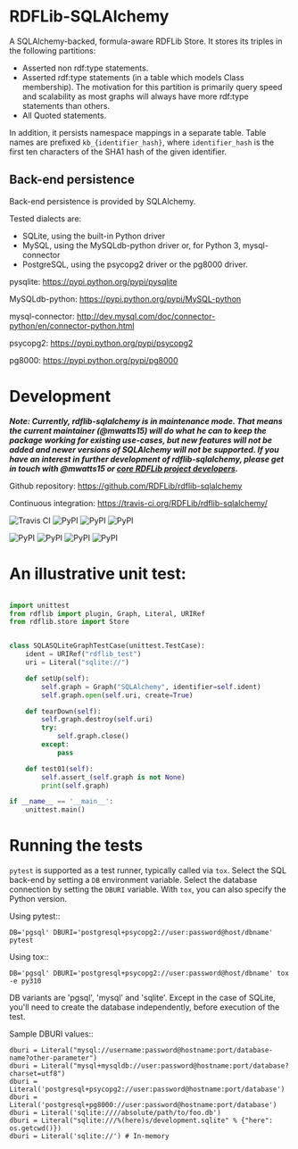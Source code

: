 RDFLib-SQLAlchemy
=================

A SQLAlchemy-backed, formula-aware RDFLib Store. It stores its triples
in the following partitions:

- Asserted non rdf:type statements.
- Asserted rdf:type statements (in a table which models Class membership). The motivation for this partition is primarily query speed and scalability as most graphs will always have more rdf:type statements than others.
- All Quoted statements.

In addition, it persists namespace mappings in a separate table. Table names are prefixed `kb_{identifier_hash}`, where `identifier_hash` is the first ten characters of the SHA1 hash of the given identifier.

Back-end persistence
--------------------

Back-end persistence is provided by SQLAlchemy.

Tested dialects are:

- SQLite, using the built-in Python driver
- MySQL, using the MySQLdb-python driver or, for Python 3, mysql-connector
- PostgreSQL, using the psycopg2 driver or the pg8000 driver.

pysqlite: https://pypi.python.org/pypi/pysqlite

MySQLdb-python: https://pypi.python.org/pypi/MySQL-python

mysql-connector: http://dev.mysql.com/doc/connector-python/en/connector-python.html

psycopg2: https://pypi.python.org/pypi/psycopg2

pg8000: https://pypi.python.org/pypi/pg8000

Development
===========
***Note: Currently, rdflib-sqlalchemy is in maintenance mode. That means the
current maintainer (@mwatts15) will do what he can to keep the package working
for existing use-cases, but new features will not be added and newer versions
of SQLAlchemy will not be supported. If you have an interest in further
development of rdflib-sqlalchemy, please get in touch with @mwatts15 or [core
RDFLib project developers][rdflib-contact].***

[rdflib-contact]: https://rdflib.readthedocs.io/en/stable/#further-help-contact

Github repository: https://github.com/RDFLib/rdflib-sqlalchemy

Continuous integration: https://travis-ci.org/RDFLib/rdflib-sqlalchemy/

![Travis CI](https://travis-ci.org/RDFLib/rdflib-sqlalchemy.png?branch=develop)
![PyPI](https://img.shields.io/pypi/v/rdflib-sqlalchemy.svg)
![PyPI](https://img.shields.io/pypi/status/rdflib-sqlalchemy.svg)
![PyPI](https://img.shields.io/pypi/dw/rdflib-sqlalchemy.svg)

![PyPI](https://img.shields.io/pypi/pyversions/rdflib-sqlalchemy.svg)
![PyPI](https://img.shields.io/pypi/l/rdflib-sqlalchemy.svg)
![PyPI](https://img.shields.io/pypi/wheel/rdflib-sqlalchemy.svg)
![PyPI](https://img.shields.io/pypi/format/rdflib-sqlalchemy.svg)


An illustrative unit test:
==========================

```python

import unittest
from rdflib import plugin, Graph, Literal, URIRef
from rdflib.store import Store


class SQLASQLiteGraphTestCase(unittest.TestCase):
    ident = URIRef("rdflib_test")
    uri = Literal("sqlite://")

    def setUp(self):
        self.graph = Graph("SQLAlchemy", identifier=self.ident)
        self.graph.open(self.uri, create=True)

    def tearDown(self):
        self.graph.destroy(self.uri)
        try:
            self.graph.close()
        except:
            pass

    def test01(self):
        self.assert_(self.graph is not None)
        print(self.graph)

if __name__ == '__main__':
    unittest.main()
```

Running the tests
=================
`pytest` is supported as a test runner, typically called via `tox`. Select the
SQL back-end by setting a `DB` environment variable. Select the database
connection by setting the `DBURI` variable. With `tox`, you can also specify
the Python version.

Using pytest::

    DB='pgsql' DBURI='postgresql+psycopg2://user:password@host/dbname' pytest

Using tox::

    DB='pgsql' DBURI='postgresql+psycopg2://user:password@host/dbname' tox -e py310

DB variants are 'pgsql', 'mysql' and 'sqlite'. Except in the case of SQLite,
you'll need to create the database independently, before execution of the test.

Sample DBURI values::

    dburi = Literal("mysql://username:password@hostname:port/database-name?other-parameter")
    dburi = Literal("mysql+mysqldb://user:password@hostname:port/database?charset=utf8")
    dburi = Literal('postgresql+psycopg2://user:password@hostname:port/database')
    dburi = Literal('postgresql+pg8000://user:password@hostname:port/database')
    dburi = Literal('sqlite:////absolute/path/to/foo.db')
    dburi = Literal("sqlite:///%(here)s/development.sqlite" % {"here": os.getcwd()})
    dburi = Literal('sqlite://') # In-memory
